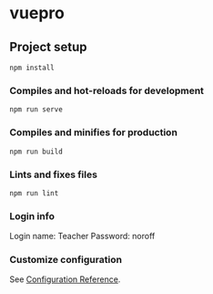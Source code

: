 # vuepro

## Project setup
```
npm install
```

### Compiles and hot-reloads for development
```
npm run serve
```

### Compiles and minifies for production
```
npm run build
```

### Lints and fixes files
```
npm run lint
```

### Login info
Login name: Teacher
Password: noroff

### Customize configuration
See [Configuration Reference](https://cli.vuejs.org/config/).

